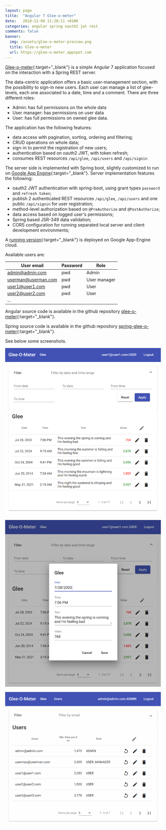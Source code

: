 ```yaml
---
layout: page
title:  "Angular 7 Glee-o-meter"
date:   2018-12-09 11:28:11 +0100
categories: angular spring oauth2 jwt rest
comments: false
banner:
  img: /assets/glee-o-meter-preview.png
  title: Glee-o-meter
  url: https://glee-o-meter.appspot.com
---
```


[Glee-o-meter](https://glee-o-meter.appspot.com){:target="_blank"} is a simple Angular 7 application focused on the interaction with a Spring REST server.

The data-centric application offers a basic user-management section, with the possibility to sign-in new users.
Each user can manage a list of glee-levels, each one associated to a date, time and a comment.
There are three different roles:
* Admin: has full permissions on the whole data
* User manager: has permissions on user data
* User: has full permissions on owned glee data.

The application has the following features:
* data access with pagination, sorting, ordering and filtering;
* CRUD operations on whole data;
* sign-in to permit the registration of new users;
* authentication based on oauth2 JWT, with token refresh;
* consumes REST resources `/api/glee`, `/api/users` and `/api/signin`

The server side is implemented with Spring boot, slightly customized to run on [Google App Engine](https://cloud.google.com/appengine/){:target="_blank"}.
Server implementation features the following:
* oauth2 JWT authentication with spring-boot, using grant types `password` and `refresh token`;
* publish 2 authenticated REST resources `/api/glee`, `/api/users` and one public `/api/signin` for user registration;
* method-level authorization based on `@PreAuthorize` and `@PostAuthorize`;
* data access based on logged user's permissions;
* Spring based JSR-349 data validation;
* CORS configuration for running separated local server and client development environments;


A [running version](https://glee-o-meter.appspot.com){:target="_blank"} is deployed on Google App-Engine cloud.

Available users are:

|User email|Password|Role|
|----------|--------|----|
|admin@admin.com|pwd|Admin|
|userman@userman.com|pwd|User manager|
|user1@user1.com|pwd|User|
|user2@user2.com|pwd|User|
|...|

Angular source code is available in the github repository [glee-o-meter](https://github.com/sermore/glee-o-meter){:target="_blank"}.

Spring source code is available in the github repository [spring-glee-o-meter](https://github.com/sermore/spring-glee-o-meter){:target="_blank"}.

See below some screenshots.

![Glee management](/assets/glee-o-meter-1.png 'Glee management')

![Glee detail](/assets/glee-o-meter-2.png 'Glee detail')

![User management](/assets/glee-o-meter-3.png 'User management')
